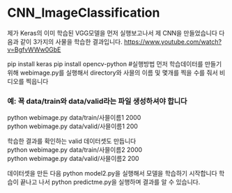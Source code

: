 # CNN_ImageClassification
제가 Keras의 이미 학습된 VGG모델을 먼저 실행보고나서 제 CNN을 만들었습니다
다음과 같이 3가지의 사물을 학습한 결과입니다.
https://www.youtube.com/watch?v=BgfvWWw0GbE


pip install keras
pip install opencv-python
#실행방법
먼저 학습데이터를 만들기 위해 webimage.py를 실행해서 directory와 사믈의 이름 및 몇개를 찍을 수를 줘서 비디오를 찍읍니다
### 예: 꾝 data/train와 data/valid라는 파일 생성하셔야 합니다
python webimage.py data/train/사믈이름1 2000 </br>
python webimage.py data/valid/사믈이름1 200 </br>

학습한 결과를 확인하는 valid 데이터셋도 만듭니다</br>
python webimage.py data/train/사믈이름2 2000</br>
python webimage.py data/valid/사믈이름2 200</br>

데이터셋을 만든 다음 python model2.py을 실행해서 모델을 학습하기 시작합니다
학습이 끝나고 나서 python predictme.py을 실행하며 결과를 알 수 있습니다.
